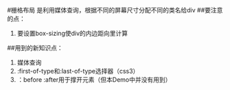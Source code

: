 #栅格布局
是利用媒体查询，根据不同的屏幕尺寸分配不同的类名给div
##要注意的点：
1. 要设置box-sizing使div的内边距向里计算

##用到的新知识点：
1. 媒体查询
2. :first-of-type和:last-of-type选择器（css3）
3. ：before :after用于撑开元素（但本Demo中并没有用到）
